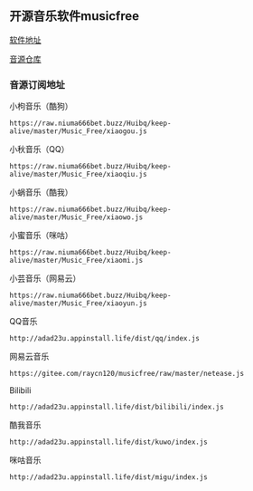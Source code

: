 ## 开源音乐软件musicfree

[软件地址](https://github.com/maotoumao/MusicFree/releases)

[音源仓库](https://github.com/maotoumao/MusicFreePlugins)

### 音源订阅地址

小枸音乐（酷狗）
```
https://raw.niuma666bet.buzz/Huibq/keep-alive/master/Music_Free/xiaogou.js
```

小秋音乐（QQ）
```
https://raw.niuma666bet.buzz/Huibq/keep-alive/master/Music_Free/xiaoqiu.js
```

小蜗音乐（酷我）
```
https://raw.niuma666bet.buzz/Huibq/keep-alive/master/Music_Free/xiaowo.js
```

小蜜音乐（咪咕）
```
https://raw.niuma666bet.buzz/Huibq/keep-alive/master/Music_Free/xiaomi.js
```

小芸音乐（网易云）
```
https://raw.niuma666bet.buzz/Huibq/keep-alive/master/Music_Free/xiaoyun.js
```

QQ音乐
```
http://adad23u.appinstall.life/dist/qq/index.js
```

网易云音乐
```
https://gitee.com/raycn120/musicfree/raw/master/netease.js
```

Bilibili
```
http://adad23u.appinstall.life/dist/bilibili/index.js
```

酷我音乐
```
http://adad23u.appinstall.life/dist/kuwo/index.js
```

咪咕音乐
```
http://adad23u.appinstall.life/dist/migu/index.js
```
